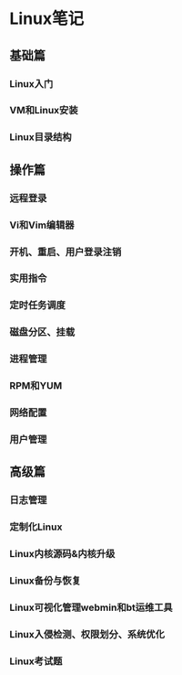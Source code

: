 # Linux笔记
## 基础篇
### Linux入门
### VM和Linux安装
### Linux目录结构
## 操作篇
### 远程登录
### Vi和Vim编辑器
### 开机、重启、用户登录注销
### 实用指令
### 定时任务调度
### 磁盘分区、挂载
### 进程管理
### RPM和YUM
### 网络配置
### 用户管理
## 高级篇
### 日志管理
### 定制化Linux
### Linux内核源码&内核升级
### Linux备份与恢复
### Linux可视化管理webmin和bt运维工具
### Linux入侵检测、权限划分、系统优化
### Linux考试题
